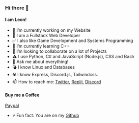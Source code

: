 ### Hi there 👋
#### I am Leon!
- 🔭 I’m currently working on my Website
- :dizzy: I am a Fullstack Web Developer
- :white_check_mark: I also like Game Development and Systems Programming
- 🌱 I’m currently learning C++
- 👯 I’m looking to collaborate on a lot of Projects
- :warning: I use Python, C# and JavaScript (Node.js), CSS and Bash
- 💬 Ask me about everything!
- :bomb: I know Linux and Databases
- :radioactive: I know Express, Discord.js, Tailwindcss.
- 📫 How to reach me: 
[Twitter](https://twitter.com/Leon130109),
[Replit](https://replit.com/@Leonstudios),
[Discord](https://discord.com/users/967709849259499564)
#### Buy me a Coffee
[Paypal](https://www.paypal.com/paypalme/leonzampa)
- ⚡ Fun fact: You are on my 
[Github](https://github.com/Leon0b1101) <br>
